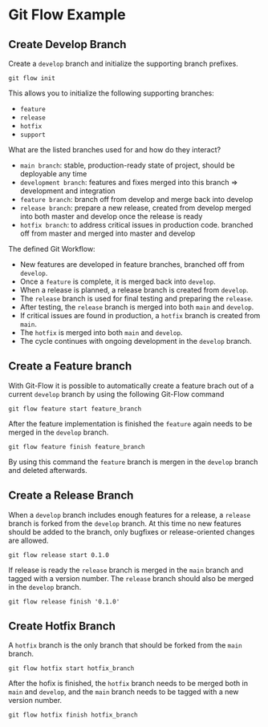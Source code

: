# Git Flow Example
## Create Develop Branch
Create a ```develop``` branch and initialize the supporting branch prefixes.

```
git flow init
```
This allows you to initialize the following supporting branches:  

- ```feature```
- ```release```
- ```hotfix```
- ```support```

What are the listed branches used for and how do they interact?

- ```main branch```: stable, production-ready state of project, should be deployable any time
- ```development branch```: features and fixes merged into this branch => development and integration
- ```feature branch```: branch off from develop and merge back into develop
- ```release branch```: prepare a new release, created from develop merged into both master and develop once the release is ready
- ```hotfix branch```: to address critical issues in production code. branched off from master and merged into master and develop

The defined Git Workflow:
- New features are developed in feature branches, branched off from ```develop```.
- Once a ```feature``` is complete, it is merged back into ```develop```.
- When a release is planned, a release branch is created from ```develop```.
- The ```release``` branch is used for final testing and preparing the ```release```.
- After testing, the ```release``` branch is merged into both ```main``` and ```develop```.
- If critical issues are found in production, a ```hotfix``` branch is created from ```main```.
- The ```hotfix``` is merged into both ```main``` and ```develop```.
- The cycle continues with ongoing development in the ```develop``` branch.

## Create a Feature branch

With Git-Flow it is possible to automatically create a feature brach out of a current ```develop``` branch by using the following Git-Flow command

```
git flow feature start feature_branch
```

After the feature implementation is finished the ```feature``` again needs to be merged in the ```develop``` branch.

```
git flow feature finish feature_branch
```

By using this command the ```feature``` branch is mergen in the ```develop``` branch and deleted afterwards.


## Create a Release Branch
When a ```develop``` branch includes enough features for a release, a ```release``` branch is forked from the ```develop``` branch. At this time no new features should be added to the branch, only bugfixes or release-oriented changes are allowed. 

```
git flow release start 0.1.0
```

If release is ready the ```release``` branch is merged in the ```main``` branch and tagged with a version number. The ```release``` branch should also be merged in the ```develop``` branch. 

```
git flow release finish '0.1.0'
```

## Create Hotfix Branch
A ```hotfix``` branch is the only branch that should be forked from the ```main``` branch. 

```
git flow hotfix start hotfix_branch
```

After the hofix is finished, the ```hotfix``` branch needs to be merged both in ```main``` and ```develop```, and the ```main``` branch needs to be tagged with a new version number.

```
git flow hotfix finish hotfix_branch
```


 

